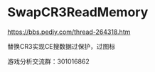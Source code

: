 # SwapCR3ReadMemory

https://bbs.pediy.com/thread-264318.htm

替换CR3实现CE搜数据过保护，过图标

游戏分析交流群：301016862
